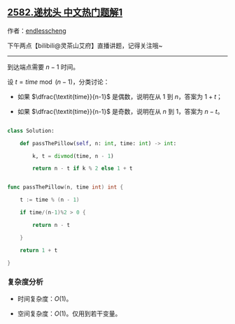 ## [2582.递枕头 中文热门题解1](https://leetcode.cn/problems/pass-the-pillow/solutions/100000/o1-gong-shi-by-endlesscheng-z4xz)

作者：[endlesscheng](https://leetcode.cn/u/endlesscheng)

下午两点【biIibiIi@灵茶山艾府】直播讲题，记得关注哦~

---

到达端点需要 $n-1$ 时间。

设 $t=\textit{time}\bmod (n-1)$，分类讨论：

- 如果 $\dfrac{\textit{time}}{n-1}$ 是偶数，说明在从 $1$ 到 $n$，答案为 $1+t$；
- 如果 $\dfrac{\textit{time}}{n-1}$ 是奇数，说明在从 $n$ 到 $1$，答案为 $n-t$。

```py [sol1-Python3]
class Solution:
    def passThePillow(self, n: int, time: int) -> int:
        k, t = divmod(time, n - 1)
        return n - t if k % 2 else 1 + t
```

```go [sol1-Go]
func passThePillow(n, time int) int {
	t := time % (n - 1)
	if time/(n-1)%2 > 0 {
		return n - t
	}
	return 1 + t
}
```

### 复杂度分析

- 时间复杂度：$O(1)$。
- 空间复杂度：$O(1)$。仅用到若干变量。
